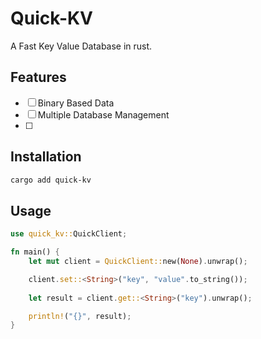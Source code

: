 # Quick-KV

A Fast Key Value Database in rust.

## Features

- [ ] Binary Based Data
- [ ] Multiple Database Management
- [ ]

## Installation

```bash
cargo add quick-kv
```

## Usage

```rust
use quick_kv::QuickClient;

fn main() {
    let mut client = QuickClient::new(None).unwrap();

    client.set::<String>("key", "value".to_string());
    
    let result = client.get::<String>("key").unwrap();

    println!("{}", result);
}
```
